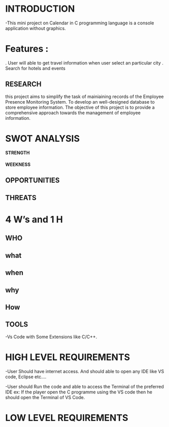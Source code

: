 # INTRODUCTION
-This mini project on Calendar in C programming language is a console application without graphics.

# Features :
. User will able to get travel information when user select an particular city
. Search for hotels and events

## RESEARCH
  this project aims to simplify the task of mainiaining records of the Employee Presence Monitoring System. To develop an well-designed database to store employee information.      The objective of this project is to provide a comprehensive approach towards the management of employee information.
# SWOT ANALYSIS
 #### STRENGTH

 #### WEEKNESS

 ## OPPORTUNITIES

 ## THREATS

# 4 W’s and 1 H
 ## WHO

 ## what

 ## when

 ## why

 ## How

 ## TOOLS
-Vs Code with Some Extensions like C/C++.

# HIGH LEVEL REQUIREMENTS
-User Should have internet access. And should able to open any IDE like VS code, Eclipse etc….

-User should Run the code and able to access the Terminal of the preferred IDE ex: If the player open the C programme using the VS code then he should open the Terminal of VS Code.

# LOW LEVEL REQUIREMENTS
